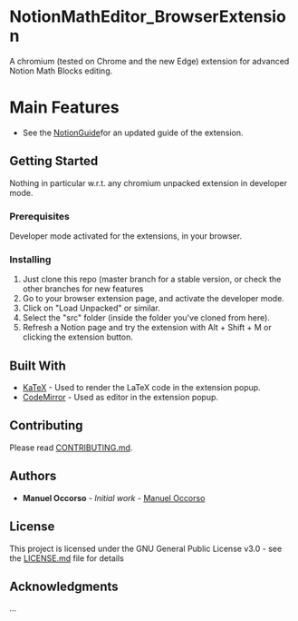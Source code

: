 # NotionMathEditor_BrowserExtension

A chromium (tested on Chrome and the new Edge) extension for advanced Notion Math Blocks editing.
# Main Features
 - See the [NotionGuide](https://www.notion.so/manueloccnotes/Notion-Math-Quick-Editor-Chrome-Extension-9bcbe1245e214030b89ee5e8104ba691)for an updated guide of the extension. 

## Getting Started

Nothing in particular w.r.t. any chromium unpacked extension in developer mode.

### Prerequisites

Developer mode activated for the extensions, in your browser.

### Installing

1. Just clone this repo (master branch for a stable version, or check the other branches for new features
2. Go to your browser extension page, and activate the developer mode.
3. Click on "Load Unpacked" or similar.
4. Select the "src" folder (inside the folder you've cloned from here).
5. Refresh a Notion page and try the extension with Alt + Shift + M or clicking the extension button.

## Built With

* [KaTeX](https://katex.org/) - Used to render the LaTeX code in the extension popup.
* [CodeMirror](https://codemirror.net/)  - Used as editor in the extension popup.

## Contributing

Please read [CONTRIBUTING.md](https://github.com/Manueloccorso/NotionMathEditor_BrowserExtension/blob/master/CONTRIBUTING.md).

## Authors

* **Manuel Occorso** - *Initial work* - [Manuel Occorso](https://github.com/Manueloccorso)

## License

This project is licensed under the GNU General Public License v3.0 - see the [LICENSE.md](LICENSE.md) file for details

## Acknowledgments

...
